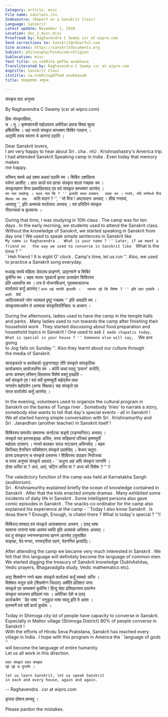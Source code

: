 ```yaml
---
Category: article, misc
File name: sanclass.itx
Indexextra: (Report on a Sanskrit Class)
Language: Sanskrit
Latest update: November 1, 2010
Location: doc_z_misc_misc
Proofread by: Raghavendra C Swamy csr at wipro.com
Send corrections to: Sanskrit@cheerful.com
Site access: https://sanskritdocuments.org
Subject: philosophy/hinduism/religion
Sublocation: misc
Text title: sa.nskRita pATha anubhava
Transliterated by: Raghavendra C Swamy csr at wipro.com
engtitle: Sanskrit Class
itxtitle: sa.nskRitapAThaH anubhavaH
title: संस्कृइतपाठः अनुभवः

---
```

  
 संस्कृत पाठ अनुभव   
  
   
By Raghavendra C Swamy (csr at wipro.com)  
   
प्रियः संस्कृतप्रियाः,  
च । मू । कृष्णशास्त्री महोदयस्य अमेरिका प्रवास विषयं श्रुत्वा  
हर्षितोस्मि ।  अहं भारते संस्कृत सम्भाषण शिबिरं गतवान् ।  
अद्यापि तस्य स्मरणः मे आनन्दं ददाति ।  
   
Dear Sanskrit lovers,  
I am very happy to hear about Sri . cha . mU . Krishnashastry's America trip.  
I had attended Sanskrit Speaking camp in India . Even today that memory makes  
me happy.  
   
तस्मिन् समये अहं दशम कक्ष्यां पठामि स्म । शिबिरः दशदिवस  
पर्यन्तं आसीत् । प्रातः काले वयं छात्राः संस्कृत शालां गच्छावः स्म ।  
संस्कृतज्ञान विना प्रथमदिवसात् एव वयं संस्कृत सम्भाषणं आरभेत् ।  
 ``मम नाम राघवेन्द्रः । भवतः नाम किं ? '' इत्यादि सरल वाक्यान्  
वदावः स्म । नन्तरे, यदि मार्गमध्ये मित्रं मिलावः स्म तदा  
 ``कति वादनं ? '',  ``भो मित्र ! अष्टवादनः अभवत् । शीघ्रं गन्तव्यं,  
धावयतु '', इति अस्माकं वार्तालापः अभवत् । वयं प्रतिदिनं संस्कृत  
गीताभ्यासं च कृतवन्तः ।  
   
During that time, I was studying in 10th class . The camp was for ten  
days . In the early morning, we students used to attend the Sanskrit class.  
Without the knowledge of Sanskrit, we started speaking in Sanskrit from  
day one ! We used to speak simple sentences in Sanskrit like  
 ``My name is Raghavendra .  What is your name ? '' Later, if we meet a friend on  
the way we used to converse in Sanskrit like  ``What is the time ? ''  
 ``Heh friend ! It is eight O' clock . Camp's time, let us run ''. Also, we used  
to practice a Sanskrit song everyday.  
   
मध्याह्न समये महिलाः देवालय प्राङ्गणे, उद्यानवने च शिबिरं  
कुर्वन्ति स्म । बहवः मातरः गृहकार्यं कृत्वा उत्साहेन शिबिरस्य  
प्रति धावयन्ति स्म । तत्र ते भोजनविधानं, गृहसमाचारान्च  
वार्तालापं कर्तुं आरभेत् !  ``अध्य अहं चपातिं कृतवति ।  
भवत्याः गृहे किं विशेषः ? '' इति एका पृच्छति । कापि  ``वयं  
आदित्यवासरे जोग जलपातं दृष्टुं गच्छामः '' इति अवदति स्म ।  
संस्कृतमाध्यमेन ते अस्माकं संस्कृतिपरिचिताः च अभवन् ।  
   
During the afternoons, ladies used to have the camp in the temple halls  
and parks . Many ladies used to run towards the camp after finishing their  
household work . They started discussing about food preparation and  
household topics in Sanskrit ! One used to ask  ``I made chapatis today.  
What is special in your house ? '' Someone else will say,  ``We are going  
to Jog falls on Sunday ''. Also they learnt about our culture through  
the media of Sanskrit.  
   
सायङ्काले च कार्यकर्ताः तुङ्गानद्याः तीरे संस्कृते सांस्कृतिक  
कार्यक्रमान् आयोजयन्ति स्म । कोपि कथां वदतुं 'प्रयत्नं' करोति,  
अन्यः कश्चन् तस्मिन् दिवसस्य विशेषं वक्तुं इच्छति -  
सर्वं संस्कृते एव ! वयं सर्वे कृष्णमूर्ती महोदयेन तथा  
जनार्दन महोदयेन (अन्यः शिक्षकः) सह संस्कृते एव  
सरल वार्तालोपं कर्तुं आरभेत् ।  
   
In the evening, volunteers used to organize the cultural program in  
Sanskrit on the banks of Tunga river . Somebody 'tries' to narrate a story,  
somebody else wants to tell that day's special events - all in Sanskrit !  
We all started having simple conversation with Sri . Krishnamurthy and  
Sri . Janardhan (another teacher) in Sanskrit itself !  
   
शिबिरस्य समारोप समारम्भः कर्नाटक सङ्घे (रङ्गमन्दिरः) अभवत् ।  
संस्कृते यत् ज्ञानसङ्ग्रहः अस्ति, तस्य सङ्क्षिप्तं परिचयं कृष्णमूर्ती  
महोदयः दत्तवान् । नन्तरे बालकाः सरल नाटकान् अभिनयेत् । बहवः  
किञ्चित् दैनन्दिन सन्निवेशान् संस्कृते प्रदर्शयेत् । केचन् चतुराः  
हास्य प्रसङ्गान् च संस्कृते दत्तवन्तः ! शिबिरस्य उपाहार नियोजकः  
च तस्य अनुभवं संस्कृते अवदत् -  ``अधुना अहं अपि संस्कृतं जानामि ।  
दोसा अस्ति वा ? अलं, अलं, चट्नि अस्ति वा ? अध्य को विशेषः ? '' !!  
   
The valedictory function of the camp was held at Karnatakha Sangh (auditorium).  
Sri . Krishnamurthy explained briefly the ocean of knowledge contained in  
Sanskrit . After that the kids enacted simple dramas . Many exhibited some  
incidents of daily life in Sanskrit . Some intelligent persons also gave  
comic episodes in Sanskrit .  The snacks co-ordinator for the camp also  
explained his experience at the camp -  ``Today I also know Sanskrit . Is  
dosa there ? Enough, Enough, is chatni there ? What is today's special ? ''!!  
   
शिबिरात् पश्चात् वयं संस्कृते आसक्तवन्तः अभवन् । एतद् भाषा  
सामान्य जनानां भाषा अवश्यं भवति इति अस्माकं अभिमतः अभवत् ।  
वयं तु संस्कृत ज्नानभण्डारस्य खननं आरभेत् (सुभाषित  
सङ्ग्रहः, वेद मन्त्राः, भगवद्गीता पठणं, वेदगणितं इत्यादि)।  
   
After attending the camp we became very much interested in Sanskrit . We  
felt that this language will definitely become the language of common men.  
We started digging the treasury of Sanskrit knowledge (SubhAshitas,  
Vedic prayers, Bhagavadgita study, Vedic mathematics etc).  
   
अद्य शिवमोग्ग नगरे बहवः संस्कृते वार्तालापं कर्तुं समर्थाः सन्ति ।  
विशेषतः मत्तूरु ग्रामे (शिवमोग्ग जिल्ला) अषीति प्रतिशतं जनाः  
संस्कृते एव सम्भाषणं कुर्वन्ति ! हिन्दु सेवा प्रतिष्ठानस्य प्रयत्नेन  
संस्कृत भारतस्य प्रतिग्रामं गतः । अमेरिका देशे च एतद्  
कार्यक्रमेण  ``देव भाषा '' मनुकुल भाषा भवतु इति मे आशा ।  
एतन्मार्गे वयं सर्वे कार्यं कुर्वामः ।  
   
Today in Shimoga city lot of people have capacity to converse in Sanskrit.  
Especially in Mattor village (Shimoga District) 80% of people converse in Sanskrit !  
With the efforts of Hindu Seva Pratistana, Sanskrit has reached every  
village in India . I hope with this program in America the  ``language of gods ''  
will become the language of entire humanity.  
Let us all work in this direction.  
   
    पठत संस्कृतं वदत संस्कृतं  
    गृहे गृहे च पुनरपि ।  
   
    let us learn Sanskrit, let us speak Sanskrit  
    in each and every house, again and again.  
-- Raghavendra .    csr at wipro.com  
   
कृपया दोषान् क्षम्यतु ।  
   
Please pardon the mistakes.  
   
  
  
